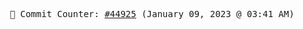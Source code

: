 <p align="center">
    <samp>
        📮 Commit Counter: <a href="https://github.com/Javascript-void0/Javascript-void0/commits/main">#44925</a> (January 09, 2023 @ 03:41 AM)
    </samp>
</p>